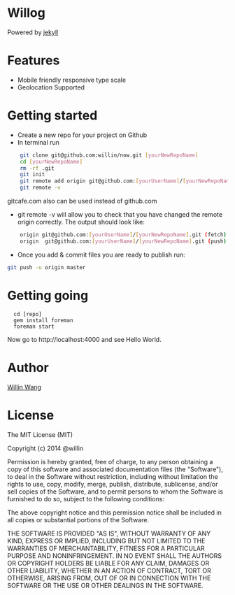 # Willog

Powered by [jekyll](http://jekyllrb.com "Jekyll - Simple, blog-aware, static sites")

# Features

* Mobile friendly responsive type scale
* Geolocation Supported

# Getting started

* Create a new repo for your project on Github
* In terminal run
```bash
    git clone git@github.com:willin/now.git [yourNewRepoName]
    cd [yourNewRepoName]
    rm -rf .git
    git init
    git remote add origin git@github.com:[yourUserName]/[yourNewRepoName].git
    git remote -v
```

gitcafe.com also can be used instead of github.com 


* git remote -v will allow you to check that you have changed the remote origin correctly. The output should look like:
```bash
    origin git@github.com:[yourUserName]/[yourNewRepoName].git (fetch)
    origin  git@github.com:[yourUserName]/[yourNewRepoName].git (push)
```

* Once you add & commit files you are ready to publish run:
```bash
git push -u origin master
```

# Getting going

```
  cd [repo]
  gem install foreman
  foreman start
```

Now go to http://localhost:4000 and see Hello World.

# Author

[Willin Wang](http://willin.wang)

# License

The MIT License (MIT)

Copyright (c) 2014 @willin

Permission is hereby granted, free of charge, to any person obtaining a copy
of this software and associated documentation files (the "Software"), to deal
in the Software without restriction, including without limitation the rights
to use, copy, modify, merge, publish, distribute, sublicense, and/or sell
copies of the Software, and to permit persons to whom the Software is
furnished to do so, subject to the following conditions:

The above copyright notice and this permission notice shall be included in
all copies or substantial portions of the Software.

THE SOFTWARE IS PROVIDED "AS IS", WITHOUT WARRANTY OF ANY KIND, EXPRESS OR
IMPLIED, INCLUDING BUT NOT LIMITED TO THE WARRANTIES OF MERCHANTABILITY,
FITNESS FOR A PARTICULAR PURPOSE AND NONINFRINGEMENT. IN NO EVENT SHALL THE
AUTHORS OR COPYRIGHT HOLDERS BE LIABLE FOR ANY CLAIM, DAMAGES OR OTHER
LIABILITY, WHETHER IN AN ACTION OF CONTRACT, TORT OR OTHERWISE, ARISING FROM,
OUT OF OR IN CONNECTION WITH THE SOFTWARE OR THE USE OR OTHER DEALINGS IN
THE SOFTWARE.

